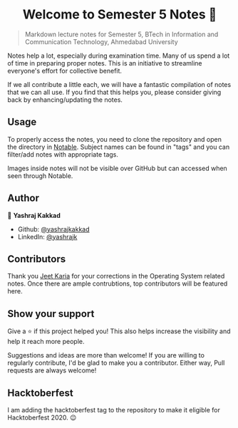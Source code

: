 <h1 align="center">Welcome to Semester 5 Notes 👋</h1>
<p>
</p>

> Markdown lecture notes for Semester 5, BTech in Information and Communication Technology, Ahmedabad University

Notes help a lot, especially during examination time. Many of us spend a lot of time in preparing proper notes. This is an initiative to streamline everyone's effort for collective benefit. 

If we all contribute a little each, we will have a fantastic compilation of notes that we can all use. If you find that this helps you, please consider giving back by enhancing/updating the notes.

## Usage

To properly access the notes, you need to clone the repository and open the directory in [Notable](https://github.com/notable/notable). Subject names can be found in "tags" and you can filter/add notes with appropriate tags.

Images inside notes will not be visible over GitHub but can accessed when seen through Notable.

## Author

👤 **Yashraj Kakkad**

* Github: [@yashrajkakkad](https://github.com/yashrajkakkad)
* LinkedIn: [@yashrajk](https://linkedin.com/in/yashrajk)

## Contributors

Thank you [Jeet Karia](https://github.com/JeetKaria06) for your corrections in the Operating System related notes.
Once there are ample contrubtions, top contributors will be featured here.

## Show your support

Give a ⭐️ if this project helped you! This also helps increase the visibility and help it reach more people.

Suggestions and ideas are more than welcome! If you are willing to regularly contribute, I'd be glad to make you a contributor. Either way, Pull requests are always welcome!

## Hacktoberfest
I am adding the hacktoberfest tag to the repository to make it eligible for Hacktoberfest 2020. 😉
